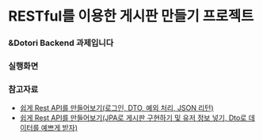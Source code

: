 # RESTful를 이용한 게시판 만들기 프로젝트
### &Dotori Backend 과제입니다
### 실행화면

### 참고자료
+ [쉽게 Rest API를 만들어보기(로그인, DTO, 예외 처리, JSON 리턴)](https://m.blog.naver.com/PostView.naver?blogId=sosow0212&logNo=222727249905&fromRecommendationType=category&targetRecommendationDetailCode=1000)
+ [쉽게 Rest API를 만들어보기(JPA로 게시판 구현하기 및 유저 정보 넣기, Dto로 데이터를 예쁘게 받자)](https://m.blog.naver.com/PostView.naver?blogId=sosow0212&logNo=222728795428&fromRecommendationType=category&targetRecommendationDetailCode=1000)

